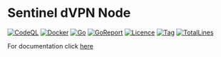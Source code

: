 # Sentinel dVPN Node

[![CodeQL](https://github.com/sentinel-official/dvpn-node/actions/workflows/codeql.yml/badge.svg)](https://github.com/sentinel-official/dvpn-node/actions/workflows/codeql.yml)
[![Docker](https://github.com/sentinel-official/dvpn-node/actions/workflows/docker-publish.yml/badge.svg)](https://github.com/sentinel-official/dvpn-node/actions/workflows/docker-publish.yml)
[![Go](https://img.shields.io/github/go-mod/go-version/sentinel-official/dvpn-node)]()
[![GoReport](https://goreportcard.com/badge/github.com/sentinel-official/dvpn-node)](https://goreportcard.com/report/github.com/sentinel-official/dvpn-node)
[![Licence](https://img.shields.io/github/license/sentinel-official/dvpn-node.svg)](https://github.com/sentinel-official/dvpn-node/blob/master/LICENSE)
[![Tag](https://img.shields.io/github/tag/sentinel-official/dvpn-node.svg)](https://github.com/sentinel-official/dvpn-node/releases/latest)
[![TotalLines](https://img.shields.io/tokei/lines/github/sentinel-official/dvpn-node)]()

For documentation click [here](https://docs.sentinel.co/node-setup)
